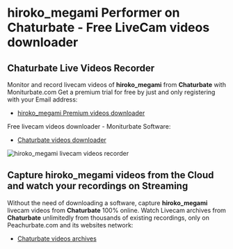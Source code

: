 # hiroko_megami Performer on Chaturbate - Free LiveCam videos downloader

## Chaturbate Live Videos Recorder

Monitor and record livecam videos of **hiroko_megami** from **Chaturbate** with Moniturbate.com
Get a premium trial for free by just and only registering with your Email address:
* [hiroko_megami Premium videos downloader](https://moniturbate.com/request-demo-licence-key.html)

Free livecam videos downloader - Moniturbate Software:
* [Chaturbate videos downloader](https://moniturbate.com/moniturbate-download-software.html)

![hiroko_megami livecam videos recorder](https://peachurnet.com/templates/moniturbate-software.png)


## Capture hiroko_megami videos from the Cloud and watch your recordings on Streaming

Without the need of downloading a software, capture **hiroko_megami** livecam videos from **Chaturbate** 100% online.
Watch Livecam archives from **Chaturbate** unlimitedly from thousands of existing recordings, only on Peachurbate.com and its websites network:
* [Chaturbate videos archives](https://peachurnet.com/)